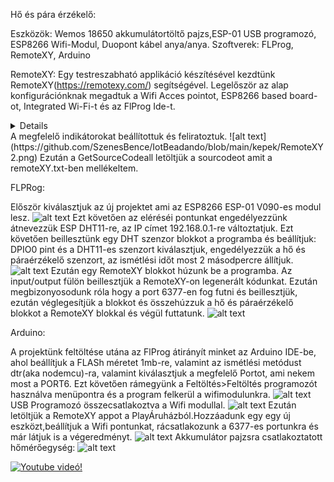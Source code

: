 Hő és pára érzékelő:

Eszközök: Wemos 18650 akkumulátortöltő pajzs,ESP-01 USB programozó, ESP8266 Wifi-Modul, Duopont kábel anya/anya.
Szoftverek: FLProg, RemoteXY, Arduino

RemoteXY:
Egy testreszabható applikáció készítésével kezdtünk RemoteXY(https://remotexy.com/) segítségével.
Legelőször az alap konfigurációnknak megadtuk a Wifi Acces pointot, ESP8266 based board-ot, Integrated Wi-Fi-t és az FlProg Ide-t.
<details>![alt text](https://github.com/SzenesBence/IotBeadando/blob/main/kepek/RemoteXY1.png)</details>
A megfelelő indikátorokat beállítottuk és feliratoztuk.
![alt text](https://github.com/SzenesBence/IotBeadando/blob/main/kepek/RemoteXY2.png)
Ezután a GetSourceCodeall letöltjük a sourcodeot amit a remoteXY.txt-ben mellékeltem.


FLPRog:

Először kiválasztjuk az új projektet ami az ESP8266 ESP-01 V090-es modul lesz.
![alt text](https://github.com/SzenesBence/IotBeadando/blob/main/kepek/FLProg1.png)
Ezt követően az eléréséi pontunkat engedélyezzünk átnevezzük ESP DHT11-re, az IP címet 192.168.0.1-re változtatjuk.
Ezt követően beillesztünk egy DHT szenzor blokkot a programba és beállítjuk: DPIO0 pint  és a DHT11-es szenzort kiválasztjuk, engedélyezzük a hő és páraérzékelő szenzort, az ismétlési időt most 2 másodpercre állítjuk.
![alt text](https://github.com/SzenesBence/IotBeadando/blob/main/kepek/FLProg2.png)
Ezután egy RemoteXY blokkot húzunk be a programba. Az input/output fülön beillesztjük a RemoteXY-on legenerált kódunkat. Ezután megbizonyosodunk róla hogy a port 6377-en fog futni és beillesztjük, ezután véglegesítjük a blokkot és összehúzzuk a hő és páraérzékelő blokkot a RemoteXY blokkal és végül futtatunk.
![alt text](https://github.com/SzenesBence/IotBeadando/blob/main/kepek/FLprog3.png)


Arduino:

A projektünk feltöltése utána az FlProg átirányít minket az Arduino IDE-be, ahol beállítjuk a FLASh méretet 1mb-re, valamint az ismétlési metódust dtr(aka nodemcu)-ra, valamint kiválasztjuk a megfelelő Portot, ami nekem most a PORT6. Ezt követően rámegyünk a Feltöltés>Feltöltés programozót használva menüpontra és a program felkerül a wifimodulunkra.
![alt text](https://github.com/SzenesBence/IotBeadando/blob/main/kepek/arduino.png)
USB Programozó összecsatlakoztva a Wifi modullal.
![alt text](https://github.com/SzenesBence/IotBeadando/blob/main/kepek/programozo.jpg)
Ezután letöltjük a RemoteXY appot a PlayÁruházból.Hozzáadunk egy egy új eszközt,beállítjuk a Wifi pontunkat, rácsatlakozunk a 6377-es portunkra és már látjuk is a végeredményt.
![alt text](https://github.com/SzenesBence/IotBeadando/blob/main/kepek/RemoteApp.jpg)
Akkumulátor pajzsra csatlakoztatott hőmérőegység:
![alt text](https://github.com/SzenesBence/IotBeadando/blob/main/kepek/Homero.jpg)


[![Youtube videó!](https://img.youtube.com/vi/2bABDv5wP4c/0.jpg)](https://www.youtube.com/watch?v=2bABDv5wP4c)






